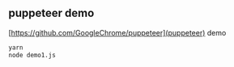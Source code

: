 ## puppeteer demo

[https://github.com/GoogleChrome/puppeteer](puppeteer) demo

```sh
yarn
node demo1.js
```

